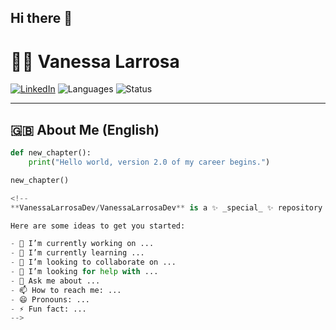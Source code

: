 ## Hi there 👋


# 👩‍💻 Vanessa Larrosa

[![LinkedIn](https://img.shields.io/badge/LinkedIn-vanessalarrosa-blue?style=flat&logo=linkedin)](https://www.linkedin.com/in/vanessalarrosa)
![Languages](https://img.shields.io/badge/Languages-Español%20%26%20English-informational?style=flat)
![Status](https://img.shields.io/badge/Backend-In%20Progress-blueviolet?style=flat)

---

## 🇬🇧 About Me (English)

```python
def new_chapter():
    print("Hello world, version 2.0 of my career begins.")

new_chapter()

<!--
**VanessaLarrosaDev/VanessaLarrosaDev** is a ✨ _special_ ✨ repository because its `README.md` (this file) appears on your GitHub profile.

Here are some ideas to get you started:

- 🔭 I’m currently working on ...
- 🌱 I’m currently learning ...
- 👯 I’m looking to collaborate on ...
- 🤔 I’m looking for help with ...
- 💬 Ask me about ...
- 📫 How to reach me: ...
- 😄 Pronouns: ...
- ⚡ Fun fact: ...
-->
